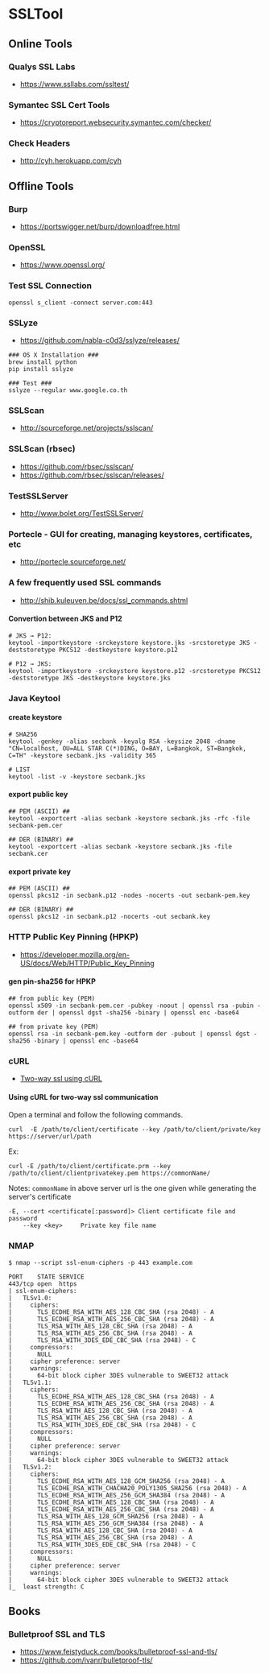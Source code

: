 # SSLTool 

## Online Tools

### Qualys SSL Labs
* https://www.ssllabs.com/ssltest/

### Symantec SSL Cert Tools
* https://cryptoreport.websecurity.symantec.com/checker/

### Check Headers
* http://cyh.herokuapp.com/cyh

## Offline Tools
### Burp
* https://portswigger.net/burp/downloadfree.html

### OpenSSL
* https://www.openssl.org/

### Test SSL Connection
```
openssl s_client -connect server.com:443
```

### SSLyze
* https://github.com/nabla-c0d3/sslyze/releases/

```
### OS X Installation ###
brew install python
pip install sslyze

### Test ###
sslyze --regular www.google.co.th
```

### SSLScan
* http://sourceforge.net/projects/sslscan/

### SSLScan (rbsec)
* https://github.com/rbsec/sslscan/
* https://github.com/rbsec/sslscan/releases/

### TestSSLServer
* http://www.bolet.org/TestSSLServer/

### Portecle - GUI for creating, managing keystores, certificates, etc
* http://portecle.sourceforge.net/

### A few frequently used SSL commands
* http://shib.kuleuven.be/docs/ssl_commands.shtml

#### Convertion between JKS and P12
```
# JKS → P12:
keytool -importkeystore -srckeystore keystore.jks -srcstoretype JKS -deststoretype PKCS12 -destkeystore keystore.p12

# P12 → JKS:
keytool -importkeystore -srckeystore keystore.p12 -srcstoretype PKCS12 -deststoretype JKS -destkeystore keystore.jks
```

### Java Keytool

#### create keystore
```
# SHA256
keytool -genkey -alias secbank -keyalg RSA -keysize 2048 -dname "CN=localhost, OU=ALL STAR C(*)DING, O=BAY, L=Bangkok, ST=Bangkok, C=TH" -keystore secbank.jks -validity 365

# LIST
keytool -list -v -keystore secbank.jks
```

#### export public key
```
## PEM (ASCII) ##
keytool -exportcert -alias secbank -keystore secbank.jks -rfc -file secbank-pem.cer

## DER (BINARY) ##
keytool -exportcert -alias secbank -keystore secbank.jks -file secbank.cer
```

#### export private key
```
## PEM (ASCII) ##
openssl pkcs12 -in secbank.p12 -nodes -nocerts -out secbank-pem.key

## DER (BINARY) ##
openssl pkcs12 -in secbank.p12 -nocerts -out secbank.key
```

### HTTP Public Key Pinning (HPKP)
* https://developer.mozilla.org/en-US/docs/Web/HTTP/Public_Key_Pinning

#### gen pin-sha256 for HPKP
```
## from public key (PEM)
openssl x509 -in secbank-pem.cer -pubkey -noout | openssl rsa -pubin -outform der | openssl dgst -sha256 -binary | openssl enc -base64

## from private key (PEM)
openssl rsa -in secbank-pem.key -outform der -pubout | openssl dgst -sha256 -binary | openssl enc -base64
```

### cURL

* [Two-way ssl using cURL](http://venkateshragi.blogspot.com/2013/04/two-way-ssl-using-curl.html)

#### Using cURL for two-way ssl communication

Open a terminal and follow the following commands.
```
curl  -E /path/to/client/certificate --key /path/to/client/private/key https://server/url/path
```

Ex:
```
curl -E /path/to/client/certificate.prm --key /path/to/client/clientprivatekey.pem https://commonName/
```
Notes: `commonName` in above server url is the one given while generating the server's certificate

```
-E, --cert <certificate[:password]> Client certificate file and password
    --key <key>     Private key file name
```

### NMAP

```
$ nmap --script ssl-enum-ciphers -p 443 example.com

PORT    STATE SERVICE
443/tcp open  https
| ssl-enum-ciphers:
|   TLSv1.0:
|     ciphers:
|       TLS_ECDHE_RSA_WITH_AES_128_CBC_SHA (rsa 2048) - A
|       TLS_ECDHE_RSA_WITH_AES_256_CBC_SHA (rsa 2048) - A
|       TLS_RSA_WITH_AES_128_CBC_SHA (rsa 2048) - A
|       TLS_RSA_WITH_AES_256_CBC_SHA (rsa 2048) - A
|       TLS_RSA_WITH_3DES_EDE_CBC_SHA (rsa 2048) - C
|     compressors:
|       NULL
|     cipher preference: server
|     warnings:
|       64-bit block cipher 3DES vulnerable to SWEET32 attack
|   TLSv1.1:
|     ciphers:
|       TLS_ECDHE_RSA_WITH_AES_128_CBC_SHA (rsa 2048) - A
|       TLS_ECDHE_RSA_WITH_AES_256_CBC_SHA (rsa 2048) - A
|       TLS_RSA_WITH_AES_128_CBC_SHA (rsa 2048) - A
|       TLS_RSA_WITH_AES_256_CBC_SHA (rsa 2048) - A
|       TLS_RSA_WITH_3DES_EDE_CBC_SHA (rsa 2048) - C
|     compressors:
|       NULL
|     cipher preference: server
|     warnings:
|       64-bit block cipher 3DES vulnerable to SWEET32 attack
|   TLSv1.2:
|     ciphers:
|       TLS_ECDHE_RSA_WITH_AES_128_GCM_SHA256 (rsa 2048) - A
|       TLS_ECDHE_RSA_WITH_CHACHA20_POLY1305_SHA256 (rsa 2048) - A
|       TLS_ECDHE_RSA_WITH_AES_256_GCM_SHA384 (rsa 2048) - A
|       TLS_ECDHE_RSA_WITH_AES_128_CBC_SHA (rsa 2048) - A
|       TLS_ECDHE_RSA_WITH_AES_256_CBC_SHA (rsa 2048) - A
|       TLS_RSA_WITH_AES_128_GCM_SHA256 (rsa 2048) - A
|       TLS_RSA_WITH_AES_256_GCM_SHA384 (rsa 2048) - A
|       TLS_RSA_WITH_AES_128_CBC_SHA (rsa 2048) - A
|       TLS_RSA_WITH_AES_256_CBC_SHA (rsa 2048) - A
|       TLS_RSA_WITH_3DES_EDE_CBC_SHA (rsa 2048) - C
|     compressors:
|       NULL
|     cipher preference: server
|     warnings:
|       64-bit block cipher 3DES vulnerable to SWEET32 attack
|_  least strength: C
```

## Books
### Bulletproof SSL and TLS
* https://www.feistyduck.com/books/bulletproof-ssl-and-tls/
* https://github.com/ivanr/bulletproof-tls/
